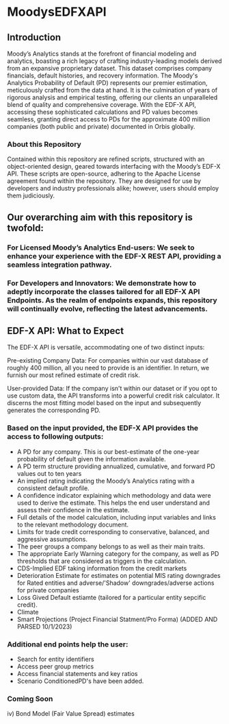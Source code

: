 

# MoodysEDFXAPI



## Introduction
Moody’s Analytics stands at the forefront of financial modeling and analytics, boasting a rich legacy of crafting industry-leading models derived from an expansive proprietary dataset. This dataset comprises company financials, default histories, and recovery information. The Moody's Analytics Probability of Default (PD) represents our premier estimation, meticulously crafted from the data at hand. It is the culmination of years of rigorous analysis and empirical testing, offering our clients an unparalleled blend of quality and comprehensive coverage. With the EDF-X API, accessing these sophisticated calculations and PD values becomes seamless, granting direct access to PDs for the approximate 400 million companies (both public and private) documented in Orbis globally.

### About this Repository
Contained within this repository are refined scripts, structured with an object-oriented design, geared towards interfacing with the Moody’s EDF-X API. These scripts are open-source, adhering to the Apache License agreement found within the repository. They are designed for use by developers and industry professionals alike; however, users should employ them judiciously.

## Our overarching aim with this repository is twofold:

### For Licensed Moody’s Analytics End-users: We seek to enhance your experience with the EDF-X REST API, providing a seamless integration pathway.

### For Developers and Innovators: We demonstrate how to adeptly incorporate the classes tailored for all EDF-X API Endpoints. As the realm of endpoints expands, this repository will continually evolve, reflecting the latest advancements.

## EDF-X API: What to Expect
The EDF-X API is versatile, accommodating one of two distinct inputs:

Pre-existing Company Data: For companies within our vast database of roughly 400 million, all you need to provide is an identifier. In return, we furnish our most refined estimate of credit risk.

User-provided Data: If the company isn't within our dataset or if you opt to use custom data, the API transforms into a powerful credit risk calculator. It discerns the most fitting model based on the input and subsequently generates the corresponding PD.

### Based on the input provided, the EDF-X API provides the access to following outputs:

- A PD for any company. This is our best-estimate of the one-year probability of default given the information available.
- A PD term structure providing annualized, cumulative, and forward PD values out to ten years
- An implied rating indicating the Moody’s Analytics rating with a consistent default profile.
- A confidence indicator explaining which methodology and data were used to derive the estimate. This helps the end user understand and assess their confidence in the estimate.
- Full details of the model calculation, including input variables and links to the relevant methodology document.
- Limits for trade credit corresponding to conservative, balanced, and aggressive assumptions.
- The peer groups a company belongs to as well as their main traits.
- The appropriate Early Warning category for the company, as well as PD thresholds that are considered as triggers in the calculation.
- CDS-Implied EDF taking information from the credit markets
- Deterioration Estimate for estimates on potential MIS rating downgrades for Rated entities and adverse/'Shadow' downgrades/adverse actions for private companies
- Loss Gived Default estiamte (tailored for a particular entity sepcific credit).
- Climate
- Smart Projections (Project Financial Statment/Pro Forma) (ADDED AND PARSED 10/1/2023)

### Additional end points help the user:

- Search for entity identifiers
- Access peer group metrics
- Access financial statements and key ratios
- Scenario ConditionedPD's have been added.
  



### Coming Soon

  
  iv) Bond Model (Fair Value Spread) estimates
  
